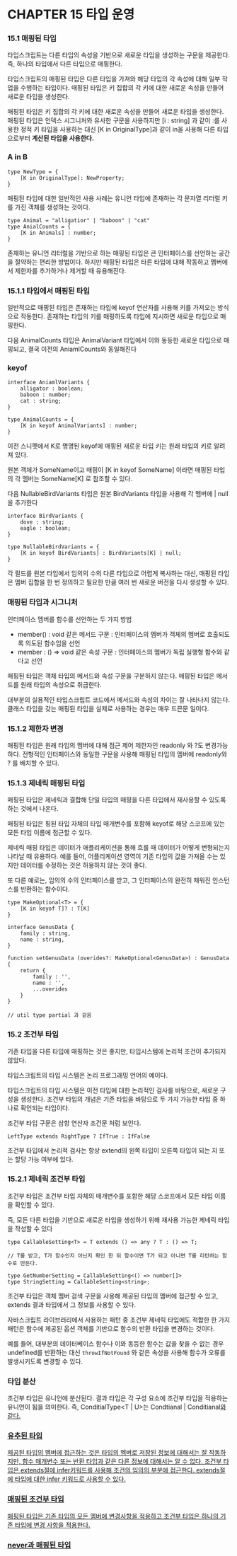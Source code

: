 # CHAPTER 15 타입 운영

### 15.1 매핑된 타입

타입스크립트는 다른 타입의 속성을 기반으로 새로운 타입을 생성하는 구문을 제공한다. 즉, 하나의 타입에서 다른 타입으로 매핑한다. 

타입스크립트의 매핑된 타입은 다른 타입을 가져와 해당 타입의 각 속성에 대해 일부 작업을 수행하는 타입이다. 매핑된 타입은 키 집합의 각 키에 대한 새로운 속성을 만들어 새로운 타입을 생성한다. 

매핑된 타입은 키 집합의 각 키에 대한 새로운 속성을 만들어 새로운 타입을 생성한다. 매핑된 타입은 인덱스 시그니처와 유사한 구문을 사용하지만 [i : string] 과 같이 :를 사용한 정적 키 타입을 사용하는 대신 [K in OriginalType]과 같이 in을 사용해 다른 타입으로부터 **계산된 타입을 사용한다.**

### A in B

```tsx
type NewType = {
	[K in OriginalType]: NewProperty;
}
```

매핑된 타입에 대한 일반적인 사용 사례는 유니언 타입에 존재하는 각 문자열 리터럴 키를 가진 객체를 생성하는 것이다. 

```tsx
type Animal = "alligatior" | "baboon" | "cat"
type AnialCounts = {
	[K in Animals] : number;
}
```

존재하는 유니언 리터럴을 기반으로 하는 매핑된 타입은 큰 인터페이스를 선언하는 공간을 절약하는 편리한 방법이다. 하지만 매핑된 타입은 타른 타입에 대해 작동하고 멤버에서 제한자를 추가하거나 제거할 때 유용해진다.

### 15.1.1 타입에서 매핑된 타입

일반적으로 매핑된 타입은 존재하는 타입에 keyof 연산자를 사용해 키를 가져오는 방식으로 작동한다. 존재하는 타입의 키를 매핑하도록 타입에 지시하면 새로운 타입으로 매핑한다. 

다음 AnimalCounts 타입은 AnimalVariant 타입에서 이와 동등한 새로운 타입으로 매핑되고, 결국 이전의 AniamlCounts와 동일해진다 

### keyof

```tsx
interface AniamlVariants {
	alligator : boolean;
	baboon : number;
	cat : string;
}

type AnimalCounts = {
	[K in keyof AnimalVariants] : number;
}
```

이전 스니펫에서 K로 명명된 keyof에 매핑된 새로운 타입 키는 원래 타입의 키로 알려져 있다. 

원본 객체가 SomeName이고 매핑이 [K in keyof SomeName] 이라면 매핑된 타입의 각 멤버는 SomeName[K] 로 참조할 수 있다.

다음 NullableBirdVariants 타입은 원본 BirdVariants 타입을 사용해 각 멤버에 | null을 추가한다

```tsx
interface BirdVariants {
	dove : string;
	eagle : boolean;
}

type NullableBirdVariants = {
	[K in keyof BirdVariants] : BirdVariants[K] | null;
}
```

각 필드를 원본 타입에서 임의의 수의 다른 타입으로 어렵게 복사하는 대신, 매핑된 타입은 멤버 집합을 한 번 정의하고 필요한 만큼 여러 번 새로운 버전을 다시 생성할 수 있다.

### 매핑된 타입과 시그니처

인터페이스 멤버를 함수를 선언하는 두 가지 방법

- member() : void 같은 메서드 구문 : 인터페이스의 멤버가 객체의 멤버로 호출되도록 의도된 함수임을 선언
- member : () ⇒ void 같은 속성 구문 : 인터페이스의 멤버가 독립 실행형 함수와 같다고 선언

매핑된 타입은 객체 타입의 메서드와 속성 구문을 구분하지 않는다. 매핑된 타입은 메서드를 원래 타입의 속성으로 취급한다. 

대부분의 실용적인 타입스크립트 코드에서 메서드와 속성의 차이는 잘 나타나지 않는다. 클래스 타입을 갖는 매핑된 타입을 실제로 사용하는 경우는 매우 드믄문 일이다.

### 15.1.2 제한자 변경

매핑된 타입은 원래 타입의 멤버에 대해 접근 제어 제한자인 readonly 와 ?도 변경가능하다. 전형적인 인터페이스와 동일한 구문을 사용해 매핑된 타입의 멤버에 readonly와 ? 를 배치할 수 있다. 

### 15.1.3 제네릭 매핑된 타입

매핑된 타입은 제네릭과 결합해 단일 타입의 매핑을 다른 타입에서 재사용할 수 있도록 하는 것에서 나온다. 

매핑된 타입은  핑된 타입 자체의 타입 매개변수를 포함해 keyof로 해당 스코프에 있는 모든 타입 이름에 접근할 수 있다.

제네릭 매핑 타입은 데이터가 애플리케이션을 통해 흐를 때 데이터가 어떻게 변형되는지 나타날 때 유용하다. 예를 들어, 어플리케이션 영역이 기존 타입의 값을 가져올 수는 있지만 데이터를 수정하는 것은 허용하지 않는 것이 좋다.

또 다른 예로는, 임의의 수의 인터페이스를 받고, 그 인터페이스의 완전히 채워진 인스턴스를 반환하는 함수이다. 

```tsx
type MakeOptional<T> = {
    [K in keyof T]? : T[K]
}

interface GenusData {
    family : string,
    name : string,
}

function setGenusData (overides?: MakeOptional<GenusData>) : GenusData {
    return {
        family : '',
        name : '',
        ...overides
    }
}

// util type partial 과 같음
```

### 15.2 조건부 타입

기존 타입을 다른 타입에 매핑하는 것은 좋지만, 타입시스템에 논리적 조건이 추가되지 않았다. 

타입스크립트의 타입 시스템은 논리 프로그래밍 언어의 예이다. 

타입스크립트의 타입 시스템은 이전 타입에 대한 논리적인 검사를 바탕으로, 새로운 구성을 생성한다. 조건부 타입의 개념은 기존 타입을 바탕으로 두 가지 가능한 타입 중 하나로 확인되는 타입이다. 

조건부 타입 구문은 삼항 연산자 조건문 처럼 보인다.

```tsx
LeftType extends RightType ? IfTrue : IfFalse
```

조건부 타입에서 논리적 검사는 항상 extend의 왼쪽 타입이 오른쪽 타입이 되는 지 또는 할당 가능 여부에 있다. 

### 15.2.1 제네릭 조건부 타입

조건부 타입은 조건부 타입 자체의 매개변수를 포함한 해당 스코프에서 모든 타입 이름을 확인할 수 있다.

즉, 모든 다른 타입을 기반으로 새로운 타입을 생성하기 위해 재사용 가능한 제네릭 타입을 작성할 수 있다 

```tsx
type CallableSetting<T> = T extends () => any ? T : () => T;

// T를 받고, T가 함수인지 아닌지 확인 한 뒤 함수이면 T가 되고 아니면 T를 리턴하는 함수로 만든다.

type GetNumberSetting = CallableSetting<() => number[]>
type StringSetting = CallableSetting<string>;
```

조건부 타입은 객체 멤버 검색 구문을 사용해 제공된 타입의 멤버에 접근할 수 있고, extends 결과 타입에서 그 정보를 사용할 수 있다.

자바스크립트 라이브러리에서 사용하는 패턴 중 조건부 제네릭 타입에도 적합한 한 가지 패턴은 함수에 제공된 옵션 객체를 기반으로 함수의 반환 타입을 변경하는 것이다. 

예를 들어, 대부분의 데이터베이스 함수나 이와 동등한 함수는 값을 찾을 수 없는 경우 undefined를 반환하는 대신 `throwIfNotFound` 와 같은 속성을 사용해 함수가 오류를 발생시키도록 변경할 수 있다.

### 타입 분산

조건부 타입은 유니언에 분산된다. 결과 타입은 각 구성 요소에 조건부 타입을 적용하는 유니언이 됨을 의미한다. 즉, ConditialType<T | U>는 Condtianal<T> | Conditianal<U>와 같다.

### 유추된 타입

제공된 타입의 멤버에 접근하는 것은 타입의 멤버로 저장된 정보에 대해서는 잘 작동하지만, 함수 매개변수 또는 반환 타입과 같은 다른 정보에 대해서는 알 수 없다. 조건부 타입은 extends절에 infer키워드를 사용해 조건의 임의의 부분에 접근한다. extends절에 타입에 대한 infer 키워드로 사용할 수 있다. 

### 매핑된 조건부 타입

매핑된 타입은 기존 타입의 모든 멤버에 변경사항을 적용하고 조건부 타입은 하나의 기존 타입에 변경 사항을 적용한다. 

### never과 매핑된 타입
